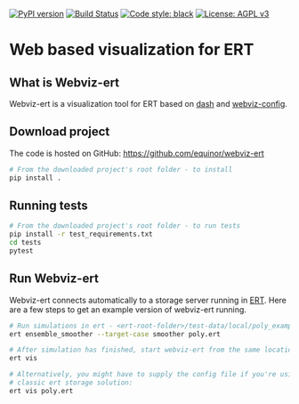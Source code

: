 [![PyPI version](https://badge.fury.io/py/webviz-ert.svg)](https://badge.fury.io/py/webviz-ert)
[![Build Status](https://github.com/equinor/webviz-ert/workflows/Python/badge.svg)](https://github.com/equinor/webviz-ert/actions?query=workflow%3APython)
[![Code style: black](https://img.shields.io/badge/code%20style-black-000000.svg)](https://github.com/psf/black)
[![License: AGPL v3](https://img.shields.io/badge/License-AGPL%20v3-blue.svg)](https://www.gnu.org/licenses/agpl-3.0)

# Web based visualization for ERT

## What is Webviz-ert
Webviz-ert is a visualization tool for ERT based on [dash](https://github.com/plotly/dash) 
and [webviz-config](https://github.com/equinor/webviz-config).

## Download project
The code is hosted on GitHub:
https://github.com/equinor/webviz-ert

```sh
# From the downloaded project's root folder - to install
pip install .
```

## Running tests
```sh
# From the downloaded project's root folder - to run tests
pip install -r test_requirements.txt
cd tests
pytest
```

## Run Webviz-ert
Webviz-ert connects automatically to a storage server running in [ERT](https://github.com/equinor/ert).
Here are a few steps to get an example version of webviz-ert running.

```sh
# Run simulations in ert - <ert-root-folder>/test-data/local/poly_example/
ert ensemble_smoother --target-case smoother poly.ert

# After simulation has finished, start webviz-ert from the same location with
ert vis

# Alternatively, you might have to supply the config file if you're using the
# classic ert storage solution:
ert vis poly.ert
```
